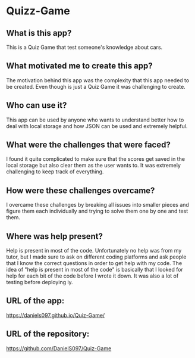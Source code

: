 # Quizz-Game

## What is this app?
This is a Quiz Game that test someone's knowledge about cars.

## What motivated me to create this app?
The motivation behind this app was the complexity that this app needed to be created. Even though is just a Quiz Game it was challenging to create.

## Who can use it?
This app can be used by anyone who wants to understand better how to deal with local storage and how JSON can be used and extremely helpful.

## What were the challenges that were faced?
I found it quite complicated to make sure that the scores get saved in the local storage but also clear them as the user wants to. It was extremely challenging to keep track of everything.

## How were these challenges overcame?
I overcame these challenges by breaking all issues into smaller pieces and figure them each individually and trying to solve them one by one and test them.

## Where was help present?
Help is present in most of the code. Unfortunately no help was from my tutor, but I made sure to ask on different coding platforms and ask people that I know the correct questions in order to get help with my code. The idea of "help is present in most of the code" is basically that I looked for help for each bit of the code before I wrote it down. It was also a lot of testing before deploying iy.

## URL of the app:
https://daniels097.github.io/Quiz-Game/

## URL of the repository:
https://github.com/DanielS097/Quiz-Game
